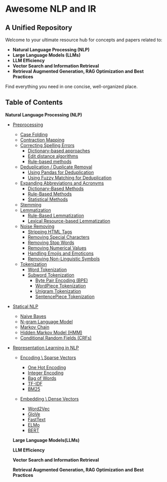 # Awesome NLP and IR

## A Unified Repository

Welcome to your ultimate resource hub for concepts and papers related to:

- **Natural Language Processing (NLP)**
- **Large Language Models (LLMs)**
- **LLM Efficiency**
- **Vector Search and Information Retrieval** 
- **Retrieval Augmented Generation, RAG Optimization and Best Practices**

Find everything you need in one concise, well-organized place.

## Table of Contents

**Natural Language Processing (NLP)**

- [Preprocessing](#preprocessing)
  - [Case Folding](#case-folding)
  - [Contraction Mapping](#contraction-mapping)
  - [Correcting Spelling Errors](#correcting-spelling-errors)
    - [Dictionary-based approaches](#dictionary-based-approaches)
    - [Edit distance algorithms](#edit-distance-algorithms)
    - [Rule-based methods](#rule-based-methods)
  - [Deduplication / Duplicate Removal](#deduplication--duplicate-removal)
    - [Using Pandas for Deduplication](#using-pandas-for-deduplication)
    - [Using Fuzzy Matching for Deduplication](#using-fuzzy-matching-for-deduplication)
  - [Expanding Abbreviations and Acronyms](#expanding-abbreviations-and-acronyms)
    - [Dictionary-Based Methods](#dictionary-based-methods)
    - [Rule-Based Methods](#rule-based-methods)
    - [Statistical Methods](#statistical-methods)
  - [Stemming](#stemming)
  - [Lemmatization](#lemmatization)
    - [Rule-Based Lemmatization](#rule-based-lemmatization)
    - [Lexical Resource-based Lemmatization](#lexical-resource-based-lemmatization)
  - [Noise Removing](#noise-removing)
    - [Stripping HTML Tags](#stripping-html-tags)
    - [Removing Special Characters](#removing-special-characters)
    - [Removing Stop Words](#removing-stop-words)
    - [Removing Numerical Values](#removing-numerical-values)
    - [Handling Emojis and Emoticons](#handling-emojis-and-emoticons)
    - [Removing Non-Linguistic Symbols](#removing-non-linguistic-symbols)
  - [Tokenization](#tokenization)
    - [Word Tokenization](#word-tokenization)
    - [Subword Tokenization](#subword-tokenization)
      - [Byte Pair Encoding (BPE)](#byte-pair-encoding-bpe)
      - [WordPiece Tokenization](#wordpiece-tokenization)
      - [Unigram Tokenization](#unigram-tokenization)
      - [SentencePiece Tokenization](#sentencepiece-tokenization)
- [Statical NLP](#statical-nlp)
  - [Naive Bayes](#naive-bayes)
  - [N-gram Language Model](#n-gram-language-model)
  - [Markov Chain](#markov-chain)
  - [Hidden Markov Model (HMM)](#hidden-markov-model-hmm)
  - [Conditional Random Fields (CRFs)](#conditional-random-fields-crfs)
- [Representation Learning in NLP](#statical-nlp)
  - [Encoding \ Sparse Vectors](#correcting-spelling-errors)
      - [One Hot Encoding](#dictionary-based-approaches)
      - [Integer Encoding](#dictionary-based-approaches)
      - [Bag of Words](#dictionary-based-approaches)
      - [TF-IDF](#dictionary-based-approaches)
      - [BM25](#dictionary-based-approaches)

  - [Embedding \ Dense Vectors](#correcting-spelling-errors)
      - [Word2Vec](#dictionary-based-approaches)
      - [GloVe](#dictionary-based-approaches)
      - [FastText](#dictionary-based-approaches)
      - [ELMo](#dictionary-based-approaches)
      - [BERT](#dictionary-based-approaches)
   
  **Large Language Models(LLMs)**

  **LLM Efficiency**
  
  **Vector Search and Information Retrieval**

  **Retrieval Augmented Generation, RAG Optimization and Best Practices**
